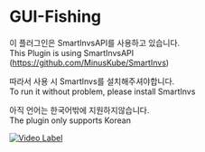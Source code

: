 # GUI-Fishing
이 플러그인은 SmartInvsAPI를 사용하고 있습니다.  
This Plugin is using SmartInvsAPI (https://github.com/MinusKube/SmartInvs)


따라서 사용 시 SmartInvs를 설치해주셔야합니다.  
To run it without problem, please install SmartInvs  


아직 언어는 한국어밖에 지원하지않습니다.  
The plugin only supports Korean  


[![Video Label](http://img.youtube.com/vi/L-09R3DrI2U/0.jpg)](https://youtu.be/L-09R3DrI2U)
